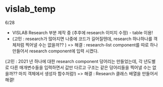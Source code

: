 # vislab_temp

6/28

  - VISLAB Research 부분 제작 중 (추후에 research 이미지 수정)  - table 이용!
  - 
    (고민 : research가 많아지면 나중에 코드가 길어질텐데,
     research 하나하나를 객체처럼 찍어낼 수는 없을까?? )
    => 해결 : research-list component를 따로 하나 만들어서 research component에 입력 시켰다.
  
   (고민 : 2021 년 하나에 대한 research component 덩어리는 만들었는데, 각 년도별로 다른 매개변수들을 
   입력하면서 값만 다르고 구조는 같은 덩어리들을 찍어낼 수는 없을까?? 마치 객체에서 생성자 함수처럼!)
   => 해결 : Research 클래스 배열을 만들어서 해결!

